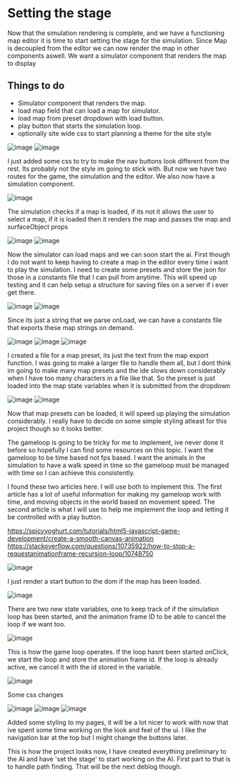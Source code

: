 
# Setting the stage 

Now that the simulation rendering is complete, and we have a functioning map editor it is time to start setting the stage for the simulation. Since Map is decoupled from the editor we can now render the map in other components aswell. We want a simulator component that renders the map to display

## Things to do 
* Simulator component that renders the map.
* load map field that can load a map for simulator.
* load map from preset dropdown with load button.
* play button that starts the simulation loop.
* optionally site wide css to start planning a theme for the site style

![image](https://github.com/christophermarek/Terra/blob/master/devblog/(5)%20Setting%20the%20Stage%20screenshots/app.PNG)
![image](https://github.com/christophermarek/Terra/blob/master/devblog/(5)%20Setting%20the%20Stage%20screenshots/appsc.PNG)

I just added some css to try to make the nav buttons look different from the rest. Its probably not the style im going to stick with. But now we have two routes for the game, the simulation and the editor. We also now have a simulation component.

![image](https://github.com/christophermarek/Terra/blob/master/devblog/(5)%20Setting%20the%20Stage%20screenshots/simulation.PNG)

The simulation checks if a map is loaded, if its not it allows the user to select a map, if it is loaded then it renders the map and passes the map and surfaceObject props

![image](https://github.com/christophermarek/Terra/blob/master/devblog/(5)%20Setting%20the%20Stage%20screenshots/emptySim.PNG)
![image](https://github.com/christophermarek/Terra/blob/master/devblog/(5)%20Setting%20the%20Stage%20screenshots/populatedSim.PNG)

Now the simulator can load maps and we can soon start the ai. First though I do not want to keep having to create a map in the editor every time i want to play the simulation. I need to create some presets and store the json for those in a constants file that I can pull from anytime. This will speed up testing and it can help setup a structure for saving files on a server if i ever get there.

![image](https://github.com/christophermarek/Terra/blob/master/devblog/(5)%20Setting%20the%20Stage%20screenshots/mapExport.PNG)
![image](https://github.com/christophermarek/Terra/blob/master/devblog/(5)%20Setting%20the%20Stage%20screenshots/mapExportText.PNG)

Since its just a string that we parse onLoad, we can have a constants file that exports these map strings on demand.

![image](https://github.com/christophermarek/Terra/blob/master/devblog/(5)%20Setting%20the%20Stage%20screenshots/map1.PNG)
![image](https://github.com/christophermarek/Terra/blob/master/devblog/(5)%20Setting%20the%20Stage%20screenshots/form.PNG)
![image](https://github.com/christophermarek/Terra/blob/master/devblog/(5)%20Setting%20the%20Stage%20screenshots/mapDropdown.PNG)

I created a file for a map preset, its just the text from the map export function. I was going to make a larger file to handle them all, but I dont think im going to make many map presets and the ide slows down considerably when I have too many characters in a file like that. So the preset is just loaded into the map state variables when it is submitted from the dropdown

![image](https://github.com/christophermarek/Terra/blob/master/devblog/(5)%20Setting%20the%20Stage%20screenshots/preSelect.PNG)
![image](https://github.com/christophermarek/Terra/blob/master/devblog/(5)%20Setting%20the%20Stage%20screenshots/postSelect.PNG)

Now that map presets can be loaded, it will speed up playing the simulation considerably. I really have to decide on some simple styling atleast for this project though so it looks better.

The gameloop is going to be tricky for me to implement, ive never done it before so hopefully I can find some resources on this topic. I want the gameloop to be time based not fps based. I want the animals in the simulation to have a walk speed in time so the gameloop must be managed with time so I can achieve this consistently.

I found these two articles here. I will use both to implement this. The first article has a lot of useful information for making my gameloop work with time, and moving objects in the world based on movement speed. The second article is what I will use to help me implement the loop and letting it be controlled with a play button.

https://spicyyoghurt.com/tutorials/html5-javascript-game-development/create-a-smooth-canvas-animation
https://stackoverflow.com/questions/10735922/how-to-stop-a-requestanimationframe-recursion-loop/10748750

![image](https://github.com/christophermarek/Terra/blob/master/devblog/(5)%20Setting%20the%20Stage%20screenshots/startLoop.PNG)

I just render a start button to the dom if the map has been loaded. 

![image](https://github.com/christophermarek/Terra/blob/master/devblog/(5)%20Setting%20the%20Stage%20screenshots/stateVars.PNG)

There are two new state variables, one to keep track of if the simulation loop has been started, and the animation frame ID to be able to cancel the loop if we want too.

![image](https://github.com/christophermarek/Terra/blob/master/devblog/(5)%20Setting%20the%20Stage%20screenshots/loopLogic.PNG)

This is how the game loop operates. If the loop hasnt been started onClick, we start the loop and store the animation frame id. If the loop is already active, we cancel it with the id stored in the variable. 

![image](https://github.com/christophermarek/Terra/blob/master/devblog/(5)%20Setting%20the%20Stage%20screenshots/gameScreenshot.PNG)


Some css changes

![image](https://github.com/christophermarek/Terra/blob/master/devblog/(5)%20Setting%20the%20Stage%20screenshots/css1.PNG)
![image](https://github.com/christophermarek/Terra/blob/master/devblog/(5)%20Setting%20the%20Stage%20screenshots/css3.PNG)
![image](https://github.com/christophermarek/Terra/blob/master/devblog/(5)%20Setting%20the%20Stage%20screenshots/css2.PNG)

Added some styling to my pages, it will be a lot nicer to work with now that ive spent some time working on the look and feel of the ui. I like the navigation bar at the top but I might change the buttons later.


This is how the project looks now, I have created everything preliminary to the AI and have 'set the stage' to start working on the AI. First part to that is to handle path finding. That will be the next deblog though.